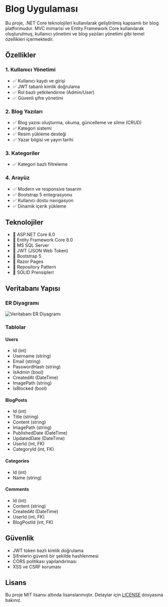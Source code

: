 # Blog Uygulaması

Bu proje, .NET Core teknolojileri kullanılarak geliştirilmiş kapsamlı bir blog platformudur. MVC mimarisi ve Entity Framework Core kullanılarak oluşturulmuş, kullanıcı yönetimi ve blog yazıları yönetimi gibi temel özellikleri içermektedir.

## Özellikler

### 1. Kullanıcı Yönetimi
- ✅ Kullanıcı kaydı ve girişi
- ✅ JWT tabanlı kimlik doğrulama
- ✅ Rol bazlı yetkilendirme (Admin/User)
- ✅ Güvenli şifre yönetimi

### 2. Blog Yazıları
- ✅ Blog yazısı oluşturma, okuma, güncelleme ve silme (CRUD)
- ✅ Kategori sistemi
- ✅ Resim yükleme desteği
- ✅ Yazar bilgisi ve yayın tarihi

### 3. Kategoriler
- ✅ Kategori bazlı filtreleme


### 4. Arayüz
- ✅ Modern ve responsive tasarım
- ✅ Bootstrap 5 entegrasyonu
- ✅ Kullanıcı dostu navigasyon
- ✅ Dinamik içerik yükleme

## Teknolojiler

- 🔷 ASP.NET Core 8.0
- 🔷 Entity Framework Core 8.0
- 🔷 MS SQL Server
- 🔷 JWT (JSON Web Token)
- 🔷 Bootstrap 5
- 🔷 Razor Pages
- 🔷 Repository Pattern
- 🔷 SOLID Prensipleri


## Veritabanı Yapısı

### ER Diyagramı
![Veritabanı ER Diyagramı](db-diagrams.png)

### Tablolar

#### Users
- Id (int)
- Username (string)
- Email (string)
- PasswordHash (string)
- IsAdmin (bool)
- CreatedAt (DateTime)
- ImagePath (string)
- IsBlocked (bool)

#### BlogPosts
- Id (int)
- Title (string)
- Content (string)
- ImagePath (string)
- PublishedDate (DateTime)
- UpdatedDate (DateTime)
- UserId (int, FK)
- CategoryId (int, FK)

#### Categories
- Id (int)
- Name (string)

#### Comments
- Id (int)
- Content (string)
- CreatedAt (DateTime)
- UserId (int, FK)
- BlogPostId (int, FK)

## Güvenlik

- JWT token bazlı kimlik doğrulama
- Şifrelerin güvenli bir şekilde hashlenmesi
- CORS politikası yapılandırması
- XSS ve CSRF koruması

## Lisans

Bu proje MIT lisansı altında lisanslanmıştır. Detaylar için [LICENSE](LICENSE) dosyasına bakınız.

